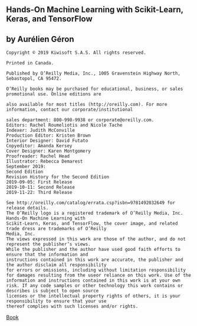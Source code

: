 ## Hands-On Machine Learning with Scikit-Learn, Keras, and TensorFlow
## by Aurélien Géron

    Copyright © 2019 Kiwisoft S.A.S. All rights reserved.
    
    Printed in Canada.
    
    Published by O’Reilly Media, Inc., 1005 Gravenstein Highway North, Sebastopol, CA 95472.
    
    O’Reilly books may be purchased for educational, business, or sales promotional use. Online editions are
    
    also available for most titles (http://oreilly.com). For more information, contact our corporate/institutional
    
    sales department: 800-998-9938 or corporate@oreilly.com.
    Editors: Rachel Roumeliotis and Nicole Tache
    Indexer: Judith McConville
    Production Editor: Kristen Brown
    Interior Designer: David Futato
    Copyeditor: Amanda Kersey
    Cover Designer: Karen Montgomery
    Proofreader: Rachel Head
    Illustrator: Rebecca Demarest
    September 2019:
    Second Edition
    Revision History for the Second Edition
    2019-09-05: First Release
    2019-10-11: Second Release
    2019-11-22: Third Release
    
    See http://oreilly.com/catalog/errata.csp?isbn=9781492032649 for release details.
    The O’Reilly logo is a registered trademark of O’Reilly Media, Inc. Hands-On Machine Learning with
    Scikit-Learn, Keras, and TensorFlow, the cover image, and related trade dress are trademarks of O’Reilly
    Media, Inc.
    The views expressed in this work are those of the author, and do not represent the publisher’s views.
    While the publisher and the author have used good faith efforts to ensure that the information and
    instructions contained in this work are accurate, the publisher and the author disclaim all responsibility
    for errors or omissions, including without limitation responsibility for damages resulting from the useor reliance on this work. Use of the information and instructions contained in this work is at your own
    risk. If any code samples or other technology this work contains or describes is subject to open source
    licenses or the intellectual property rights of others, it is your responsibility to ensure that your use
    thereof complies with such licenses and/or rights.
    
[Book](https://www.amazon.in/Hands-Machine-Learning-Scikit-Learn-TensorFlow-ebook/dp/B07XGF2G87)
